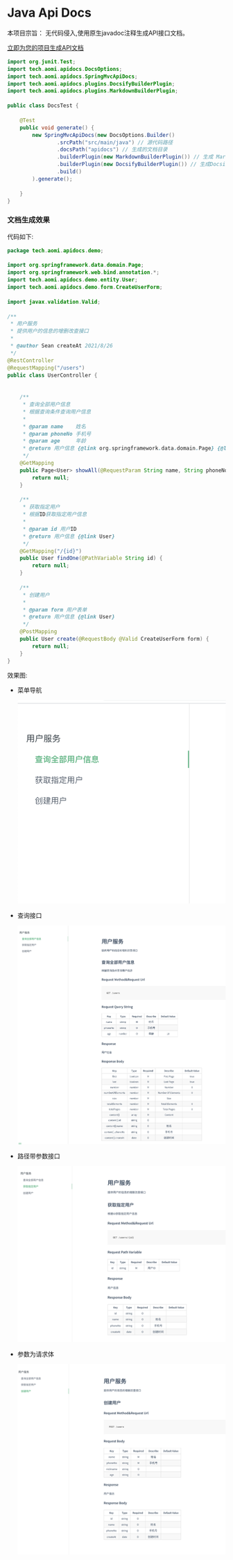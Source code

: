 # Java Api Docs

本项目宗旨： 无代码侵入,使用原生javadoc注释生成API接口文档。

[立即为您的项目生成API文档](https://aomi-java.github.io/apidocs)

```java
import org.junit.Test;
import tech.aomi.apidocs.DocsOptions;
import tech.aomi.apidocs.SpringMvcApiDocs;
import tech.aomi.apidocs.plugins.DocsifyBuilderPlugin;
import tech.aomi.apidocs.plugins.MarkdownBuilderPlugin;

public class DocsTest {

    @Test
    public void generate() {
        new SpringMvcApiDocs(new DocsOptions.Builder()
                .srcPath("src/main/java") // 源代码路径
                .docsPath("apidocs") // 生成的文档目录
                .builderPlugin(new MarkdownBuilderPlugin()) // 生成 Markdown 文件
                .builderPlugin(new DocsifyBuilderPlugin()) // 生成Docsify 文档网站
                .build()
        ).generate();

    }
}
```

### 文档生成效果

代码如下: 
```java
package tech.aomi.apidocs.demo;

import org.springframework.data.domain.Page;
import org.springframework.web.bind.annotation.*;
import tech.aomi.apidocs.demo.entity.User;
import tech.aomi.apidocs.demo.form.CreateUserForm;

import javax.validation.Valid;

/**
 * 用户服务
 * 提供用户的信息的增删改查接口
 *
 * @author Sean createAt 2021/8/26
 */
@RestController
@RequestMapping("/users")
public class UserController {


    /**
     * 查询全部用户信息
     * 根据查询条件查询用户信息
     *
     * @param name    姓名
     * @param phoneNo 手机号
     * @param age     年龄
     * @return 用户信息 {@link org.springframework.data.domain.Page} {@link User}
     */
    @GetMapping
    public Page<User> showAll(@RequestParam String name, String phoneNo, @RequestParam(defaultValue = "18") Integer age) {
        return null;
    }

    /**
     * 获取指定用户
     * 根据ID获取指定用户信息
     *
     * @param id 用户ID
     * @return 用户信息 {@link User}
     */
    @GetMapping("/{id}")
    public User findOne(@PathVariable String id) {
        return null;
    }

    /**
     * 创建用户
     *
     * @param form 用户表单
     * @return 用户信息 {@link User}
     */
    @PostMapping
    public User create(@RequestBody @Valid CreateUserForm form) {
        return null;
    }
}
```
效果图:

* 菜单导航

    ![菜单导航](docs/导航.png "菜单")
  
* 查询接口

    ![查询接口](docs/效果图1.png "查询接口")
  
* 路径带参数接口

    ![路径带参数接口](docs/效果图2.png "路径带参数接口")
  
* 参数为请求体

    ![参数为请求体](docs/效果图3.png "参数为请求体")